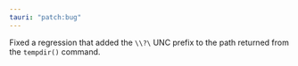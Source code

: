 ```yaml
---
tauri: "patch:bug"
---
```


Fixed a regression that added the `\\?\` UNC prefix to the path returned from the `tempdir()` command.
